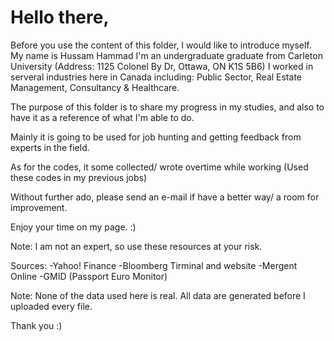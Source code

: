# Hello there,




Before you use the content of this folder, I would like to introduce myself.
My name is Hussam Hammad
I'm an undergraduate graduate from Carleton University (Address: 1125 Colonel By Dr, Ottawa, ON K1S 5B6)
I worked in serveral industries here in Canada including: Public Sector, Real Estate Management, Consultancy & Healthcare.


The purpose of this folder is to share my progress in my studies, and also to have it as a reference of what I'm able to do. 

Mainly it is going to be used for job hunting and getting feedback from experts in the field. 

As for the codes, it some collected/ wrote overtime while working (Used these codes in my previous jobs)

Without further ado, please send an e-mail if have a better way/ a room for improvement.

Enjoy your time on my page. :)


Note: I am not an expert, so use these resources at your risk. 

Sources: 
-Yahoo! Finance
-Bloomberg Tirminal and website
-Mergent Online
-GMID (Passport Euro Monitor)

Note: None of the data used here is real. All data are generated before I uploaded every file.

Thank you :)
